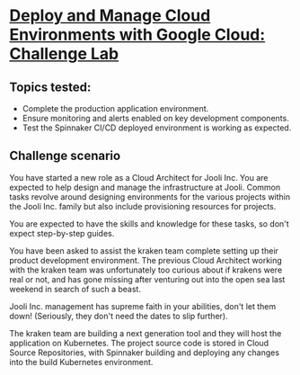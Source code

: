 # [Deploy and Manage Cloud Environments with Google Cloud: Challenge Lab](https://www.qwiklabs.com/focuses/10417?parent=catalog) 

## Topics tested:

* Complete the production application environment.
* Ensure monitoring and alerts enabled on key development components.
* Test the Spinnaker CI/CD deployed environment is working as expected.

## Challenge scenario

You have started a new role as a Cloud Architect for Jooli Inc. You are expected to help design and manage the infrastructure at Jooli. Common tasks revolve around designing environments for the various projects within the Jooli Inc. family but also include provisioning resources for projects.

You are expected to have the skills and knowledge for these tasks, so don't expect step-by-step guides.

You have been asked to assist the kraken team complete setting up their product development environment. The previous Cloud Architect working with the kraken team was unfortunately too curious about if krakens were real or not, and has gone missing after venturing out into the open sea last weekend in search of such a beast.

Jooli Inc. management has supreme faith in your abilities, don't let them down! (Seriously, they don't need the dates to slip further).

The kraken team are building a next generation tool and they will host the application on Kubernetes. The project source code is stored in Cloud Source Repositories, with Spinnaker building and deploying any changes into the build Kubernetes environment.